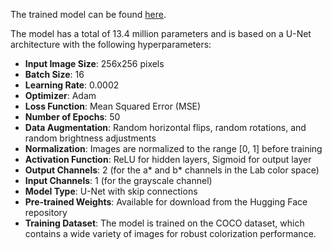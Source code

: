 The trained model can be found [here](https://huggingface.co/nikhil-405/Gray2Color).

The model has a total of 13.4 million parameters and is based on a U-Net architecture with the following hyperparameters:
- **Input Image Size**: 256x256 pixels
- **Batch Size**: 16
- **Learning Rate**: 0.0002
- **Optimizer**: Adam
- **Loss Function**: Mean Squared Error (MSE)
- **Number of Epochs**: 50
- **Data Augmentation**: Random horizontal flips, random rotations, and random brightness adjustments
- **Normalization**: Images are normalized to the range [0, 1] before training
- **Activation Function**: ReLU for hidden layers, Sigmoid for output layer
- **Output Channels**: 2 (for the a* and b* channels in the Lab color space)
- **Input Channels**: 1 (for the grayscale channel)
- **Model Type**: U-Net with skip connections
- **Pre-trained Weights**: Available for download from the Hugging Face repository
- **Training Dataset**: The model is trained on the COCO dataset, which contains a wide variety of images for robust colorization performance.